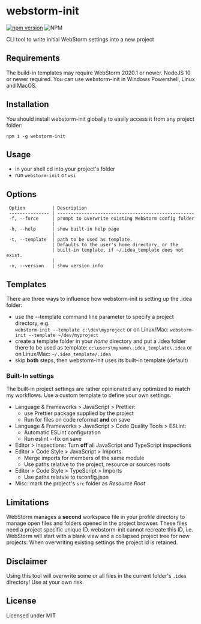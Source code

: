 # webstorm-init

[![npm version](https://badge.fury.io/js/webstorm-init.svg)](https://badge.fury.io/js/webstorm-init)
![NPM](https://img.shields.io/npm/l/webstorm-init)

CLI tool to write initial WebStorm settings into a new project

## Requirements

The build-in templates may require WebStorm 2020.1 or newer.
NodeJS 10 or newer required. You can use webstorm-init in Windows Powershell, Linux and MacOS.

## Installation

You should install webstorm-init globally to easily access it from any project folder:

```
npm i -g webstorm-init
```

## Usage

- in your shell cd into your project's folder
- run `webstorm-init` or `wsi`

## Options

     Option          | Description
     --------------- | ---------------------------------------------------
     -f, --force     | prompt to overwrite existing WebStorm config folder
                     |
     -h, --help      | show built-in help page
                     |
     -t, --template  | path to be used as template.
                     | Defaults to the user's home directory, or the
                     | built-in template, if ~/.idea_template does not exist.
                     |
     -v, --version   | show version info

## Templates

There are three ways to influence how webstorm-init is setting up the .idea folder:

- use the --template command line parameter to specify a project directory, e.g. \
   `webstorm-init --template c:\dev\myproject`
  or on Linux/Mac:
  `webstorm-init --template ~/dev/myproject`
- create a template folder in your _home_ directory and put a .idea folder there to be used as template:
  `c:\users\myname\.idea_template\.idea`
  or on Linux/Mac:
  `~/.idea_template/.idea`
- skip **both** steps, then webstorm-init uses its built-in template (default)

### Built-In settings

The built-in project settings are rather opinionated any optimized to match my workflows. Use a custom template to define your own settings.

- Language & Frameworks > JavaScript > Prettier:
  - use Prettier package supplied by the project
  - Run for files on code reformat **and** on save
- Language & Frameworks > JavaScript > Code Quality Tools > ESLint:
  - Automatic ESLint configuration
  - Run eslint --fix on save
- Editor > Inspections: Turn **off** all JavaScript and TypeScript inspections
- Editor > Code Style > JavaScript > Imports
  - Merge imports for members of the same module
  - Use paths relative to the project, resource or sources roots
- Editor > Code Style > TypeScript > Imports
  - Use paths relatvie to tsconfig.json
- Misc: mark the project's `src` folder as _Resource Root_

## Limitations

WebStorm manages a **second** workspace file in your profile directory to manage
open files and folders opened in the project browser. These files need a project specific unique ID.
webstorm-init cannot recreate this ID, i.e. WebStorm will start with a blank view and a collapsed project tree for new projects.
When overwriting existing settings the project id is retained.

## Disclaimer

Using this tool will overwrite some or all files in the current folder's `.idea` directory! Use at your own risk.

## License

Licensed under MIT
